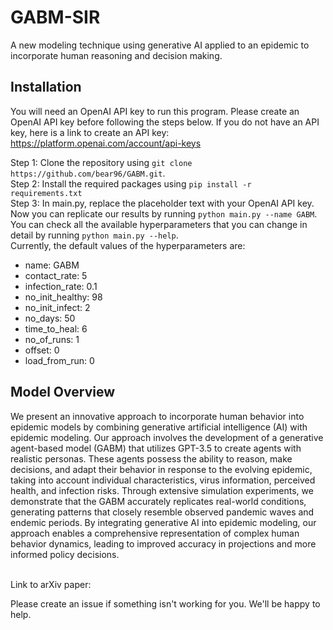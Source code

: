 # GABM-SIR
A new modeling technique using generative AI applied to an epidemic to incorporate human reasoning and decision making.

## Installation
You will need an OpenAI API key to run this program. Please create an OpenAI API key before following the steps below.
If you do not have an API key, here is a link to create an API key: https://platform.openai.com/account/api-keys

Step 1: Clone the repository using `git clone https://github.com/bear96/GABM.git`. <br>
Step 2: Install the required packages using `pip install -r requirements.txt` <br>
Step 3: In main.py, replace the placeholder text with your OpenAI API key. Now you can replicate our results by running `python main.py --name GABM`. You can check all the available hyperparameters that you can change in detail by running `python main.py --help`. <br>
Currently, the default values of the hyperparameters are: <br>
* name: GABM
* contact_rate: 5
* infection_rate: 0.1
* no_init_healthy: 98
* no_init_infect: 2
* no_days: 50
* time_to_heal: 6
* no_of_runs: 1
* offset: 0
* load_from_run: 0

## Model Overview
We present an innovative approach to incorporate human behavior into epidemic models by combining generative artificial intelligence (AI) with epidemic modeling. Our approach involves the development of a generative agent-based model (GABM) that utilizes GPT-3.5 to create agents with realistic personas. These agents possess the ability to reason, make decisions, and adapt their behavior in response to the evolving epidemic, taking into account individual characteristics, virus information, perceived health, and infection risks. Through extensive simulation experiments, we demonstrate that the GABM accurately replicates real-world conditions, generating patterns that closely resemble observed pandemic waves and endemic periods. By integrating generative AI into epidemic modeling, our approach enables a comprehensive representation of complex human behavior dynamics, leading to improved accuracy in projections and more informed policy decisions. <br>
<br>

Link to arXiv paper:
<br>

Please create an issue if something isn't working for you. We'll be happy to help.
